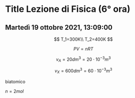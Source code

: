 # Title Lezione di Fisica (6° ora)
## Martedì 19 ottobre 2021, 13:09:00

$$
T_1=300K\\
T_2=400K
$$


$$
PV=nRT
$$



$$
v_A=20dm^3=20\cdot10^{-3}m^3
$$

$$
v_X=600dm^3=60\cdot 10^{-3}m^3
$$


biatomico

$n=2mol$
<!--stackedit_data:
eyJoaXN0b3J5IjpbLTEwMjg4NTQwMDIsLTU0NDQwODkxNV19
-->